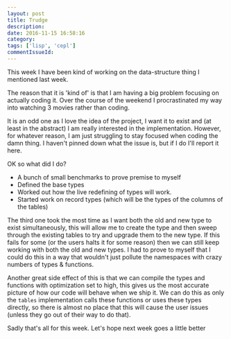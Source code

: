 ```yaml
---
layout: post
title: Trudge
description:
date: 2016-11-15 16:58:16
category:
tags: ['lisp', 'cepl']
commentIssueId:
---
```


This week I have been kind of working on the data-structure thing I mentioned last week.

The reason that it is 'kind of' is that I am having a big problem focusing on actually coding it. Over the course of the weekend I procrastinated my way into watching 3 movies rather than coding.

It is an odd one as I love the idea of the project, I want it to exist and (at least in the abstract) I am really interested in the implementation. However, for whatever reason, I am just struggling to stay focused when coding the damn thing. I haven't pinned down what the issue is, but if I do I'll report it here.

OK so what did I do?

- A bunch of small benchmarks to prove premise to myself
- Defined the base types
- Worked out how the live redefining of types will work.
- Started work on record types (which will be the types of the columns of the tables)

The third one took the most time as I want both the old and new type to exist simultaneously, this will allow me to create the type and then sweep through the existing tables to try and upgrade them to the new type. If this fails for some (or the users halts it for some reason) then we can still keep working with both the old and new types. I had to prove to myself that I could do this in a way that wouldn't just pollute the namespaces with crazy numbers of types & functions.

Another great side effect of this is that we can compile the types and functions with optimization set to high, this gives us the most accurate picture of how our code will behave when we ship it. We can do this as only the `tables` implementation calls these functions or uses these types directly, so there is almost no place that this will cause the user issues (unless they go out of their way to do that).

Sadly that's all for this week. Let's hope next week goes a little better
